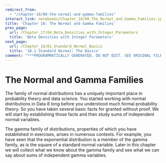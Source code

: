 ```yaml
---
redirect_from:
  - "/chapter-18/00-the-normal-and-gamma-families"
interact_link: notebooks/Chapter_18/00_The_Normal_and_Gamma_Families.ipynb
title: 'Chapter 18: The Normal and Gamma Families'
prev_page:
  url: /Chapter_17/04_Beta_Densities_with_Integer_Parameters
  title: 'Beta Densities with Integer Parameters'
next_page:
  url: /Chapter_18/01_Standard_Normal_Basics
  title: '18.1 Standard Normal: The Basics'
comment: "***PROGRAMMATICALLY GENERATED, DO NOT EDIT. SEE ORIGINAL FILES IN /notebooks***"
---
```


# The Normal and Gamma Families



The family of normal distributions has a uniquely important place in probability theory and data science. You started working with normal distributions in Data 8 long before you understood much formal probability theory. So you have taken several basic facts for granted without proof. We will start by establishing those facts and then study sums of independent normal variables.

The gamma family of distributions, properties of which you have established in exercises, arises in numerous contexts. For example, you have seen that the exponential distribution is a member of the gamma family, as is the square of a standard normal variable. Later in this chapter we will collect what we know about the gamma family and see what we can say about sums of independent gamma variables.
